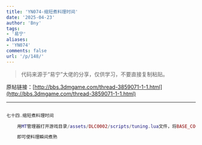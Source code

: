 ```yaml
---
title: 'YN074-缩短煮料理时间'
date: '2025-04-23'
author: 'Bny'
tags:
- '易宁'
aliases:
- 'YN074'
comments: false
url: '/p/148/'
---
```


> 代码来源于“易宁”大佬的分享，仅供学习，不要直接复制粘贴。

原帖链接：[http://bbs.3dmgame.com/thread-3859071-1-1.html](http://bbs.3dmgame.com/thread-3859071-1-1.html)

---

```lua  

七十四.缩短煮料理时间

	用MT管理器打开游戏目录/assets/DLC0002/scripts/tuning.lua文件，将BASE_COOK_TIME = night_time*.3333,替换为BASE_COOK_TIME = seg_time*.01,

	即可使料理瞬间煮熟

```  

